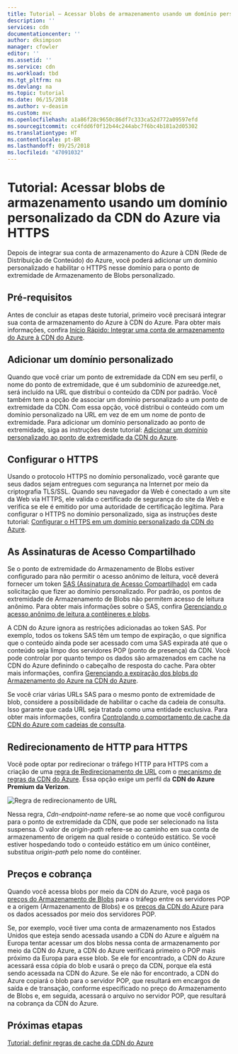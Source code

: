 ```yaml
---
title: Tutorial – Acessar blobs de armazenamento usando um domínio personalizado da CDN do Azure via HTTPS | Microsoft Docs
description: ''
services: cdn
documentationcenter: ''
author: dksimpson
manager: cfowler
editor: ''
ms.assetid: ''
ms.service: cdn
ms.workload: tbd
ms.tgt_pltfrm: na
ms.devlang: na
ms.topic: tutorial
ms.date: 06/15/2018
ms.author: v-deasim
ms.custom: mvc
ms.openlocfilehash: a1a86f28c9650c86df7c333ca52d772a09597efd
ms.sourcegitcommit: cc4fdd6f0f12b44c244abc7f6bc4b181a2d05302
ms.translationtype: HT
ms.contentlocale: pt-BR
ms.lasthandoff: 09/25/2018
ms.locfileid: "47091032"
---
```

# <a name="tutorial-access-storage-blobs-using-an-azure-cdn-custom-domain-over-https"></a>Tutorial: Acessar blobs de armazenamento usando um domínio personalizado da CDN do Azure via HTTPS

Depois de integrar sua conta de armazenamento do Azure à CDN (Rede de Distribuição de Conteúdo) do Azure, você poderá adicionar um domínio personalizado e habilitar o HTTPS nesse domínio para o ponto de extremidade de Armazenamento de Blobs personalizado. 

## <a name="prerequisites"></a>Pré-requisitos

Antes de concluir as etapas deste tutorial, primeiro você precisará integrar sua conta de armazenamento do Azure à CDN do Azure. Para obter mais informações, confira [Início Rápido: Integrar uma conta de armazenamento do Azure à CDN do Azure](cdn-create-a-storage-account-with-cdn.md).

## <a name="add-a-custom-domain"></a>Adicionar um domínio personalizado
Quando que você criar um ponto de extremidade da CDN em seu perfil, o nome do ponto de extremidade, que é um subdomínio de azureedge.net, será incluído na URL que distribui o conteúdo da CDN por padrão. Você também tem a opção de associar um domínio personalizado a um ponto de extremidade da CDN. Com essa opção, você distribui o conteúdo com um domínio personalizado na URL em vez de em um nome de ponto de extremidade. Para adicionar um domínio personalizado ao ponto de extremidade, siga as instruções deste tutorial: [Adicionar um domínio personalizado ao ponto de extremidade da CDN do Azure](cdn-map-content-to-custom-domain.md).

## <a name="configure-https"></a>Configurar o HTTPS
Usando o protocolo HTTPS no domínio personalizado, você garante que seus dados sejam entregues com segurança na Internet por meio da criptografia TLS/SSL. Quando seu navegador da Web é conectado a um site da Web via HTTPS, ele valida o certificado de segurança do site da Web e verifica se ele é emitido por uma autoridade de certificação legítima. Para configurar o HTTPS no domínio personalizado, siga as instruções deste tutorial: [Configurar o HTTPS em um domínio personalizado da CDN do Azure](cdn-custom-ssl.md).

## <a name="shared-access-signatures"></a>As Assinaturas de Acesso Compartilhado
Se o ponto de extremidade do Armazenamento de Blobs estiver configurado para não permitir o acesso anônimo de leitura, você deverá fornecer um token [SAS (Assinatura de Acesso Compartilhado)](cdn-sas-storage-support.md) em cada solicitação que fizer ao domínio personalizado. Por padrão, os pontos de extremidade de Armazenamento de Blobs não permitem acesso de leitura anônimo. Para obter mais informações sobre o SAS, confira [Gerenciando o acesso anônimo de leitura a contêineres e blobs](../storage/blobs/storage-manage-access-to-resources.md).

A CDN do Azure ignora as restrições adicionadas ao token SAS. Por exemplo, todos os tokens SAS têm um tempo de expiração, o que significa que o conteúdo ainda pode ser acessado com uma SAS expirada até que o conteúdo seja limpo dos servidores POP (ponto de presença) da CDN. Você pode controlar por quanto tempo os dados são armazenados em cache na CDN do Azure definindo o cabeçalho de resposta do cache. Para obter mais informações, confira [Gerenciando a expiração dos blobs do Armazenamento do Azure na CDN do Azure](cdn-manage-expiration-of-blob-content.md).

Se você criar várias URLs SAS para o mesmo ponto de extremidade de blob, considere a possibilidade de habilitar o cache da cadeia de consulta. Isso garante que cada URL seja tratada como uma entidade exclusiva. Para obter mais informações, confira [Controlando o comportamento de cache da CDN do Azure com cadeias de consulta](cdn-query-string.md).

## <a name="http-to-https-redirection"></a>Redirecionamento de HTTP para HTTPS
Você pode optar por redirecionar o tráfego HTTP para HTTPS com a criação de uma [regra de Redirecionamento de URL](cdn-rules-engine-reference-features.md#url-redirect) com o [mecanismo de regras da CDN do Azure](cdn-rules-engine.md). Essa opção exige um perfil da **CDN do Azure Premium da Verizon**. 

![Regra de redirecionamento de URL](./media/cdn-storage-custom-domain-https/cdn-url-redirect-rule.png)

Nessa regra, *Cdn-endpoint-name* refere-se ao nome que você configurou para o ponto de extremidade da CDN, que pode ser selecionado na lista suspensa. O valor de *origin-path* refere-se ao caminho em sua conta de armazenamento de origem na qual reside o conteúdo estático. Se você estiver hospedando todo o conteúdo estático em um único contêiner, substitua *origin-path* pelo nome do contêiner.

## <a name="pricing-and-billing"></a>Preços e cobrança
Quando você acessa blobs por meio da CDN do Azure, você paga os [preços do Armazenamento de Blobs](https://azure.microsoft.com/pricing/details/storage/blobs/) para o tráfego entre os servidores POP e a origem (Armazenamento de Blobs) e os [preços da CDN do Azure](https://azure.microsoft.com/pricing/details/cdn/) para os dados acessados por meio dos servidores POP.

Se, por exemplo, você tiver uma conta de armazenamento nos Estados Unidos que esteja sendo acessada usando a CDN do Azure e alguém na Europa tentar acessar um dos blobs nessa conta de armazenamento por meio da CDN do Azure, a CDN do Azure verificará primeiro o POP mais próximo da Europa para esse blob. Se ele for encontrado, a CDN do Azure acessará essa cópia do blob e usará o preço da CDN, porque ela está sendo acessada na CDN do Azure. Se ele não for encontrado, a CDN do Azure copiará o blob para o servidor POP, que resultará em encargos de saída e de transação, conforme especificado no preço do Armazenamento de Blobs e, em seguida, acessará o arquivo no servidor POP, que resultará na cobrança da CDN do Azure.

## <a name="next-steps"></a>Próximas etapas
[Tutorial: definir regras de cache da CDN do Azure](cdn-caching-rules-tutorial.md)




